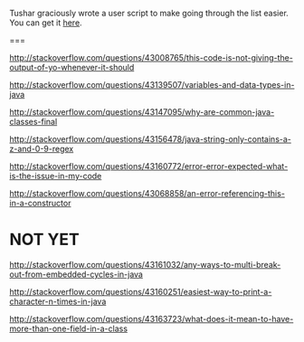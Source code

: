 Tushar graciously wrote a user script to make going through the list easier. You can get it [here](https://github.com/tusharjadhav219/Userscript-for-delete-candidates).

===

http://stackoverflow.com/questions/43008765/this-code-is-not-giving-the-output-of-yo-whenever-it-should

http://stackoverflow.com/questions/43139507/variables-and-data-types-in-java

http://stackoverflow.com/questions/43147095/why-are-common-java-classes-final

http://stackoverflow.com/questions/43156478/java-string-only-contains-a-z-and-0-9-regex

http://stackoverflow.com/questions/43160772/error-error-expected-what-is-the-issue-in-my-code

http://stackoverflow.com/questions/43068858/an-error-referencing-this-in-a-constructor

NOT YET
====

http://stackoverflow.com/questions/43161032/any-ways-to-multi-break-out-from-embedded-cycles-in-java

http://stackoverflow.com/questions/43160251/easiest-way-to-print-a-character-n-times-in-java

http://stackoverflow.com/questions/43163723/what-does-it-mean-to-have-more-than-one-field-in-a-class
